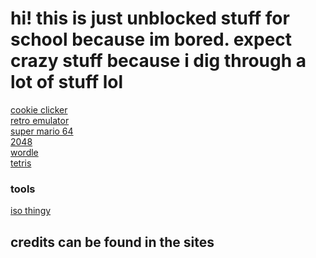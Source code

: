 # hi! this is just unblocked stuff for school because im bored. expect crazy stuff because i dig through a lot of stuff lol <br>
[cookie clicker](https://schoolgamethingy.github.io/sgt-cookieclicker/) <br>
[retro emulator](https://schoolgamethingy.github.io/sgt-EmulatorJS/) <br>
[super mario 64](https://schoolgamethingy.github.io/sgt-sm64/) <br>
[2048](https://schoolgamethingy.github.io/sgt-2048/) <br> 
[wordle](https://schoolgamethingy.github.io/sgt-wordle/) <br>
[tetris](https://schoolgamethingy.github.io/sgt-tetris/) <br>

### tools <br>
[iso thingy](https://schoolgamethingy.github.io/sgt-RomPatcher.js/) <br>
## credits can be found in the sites
